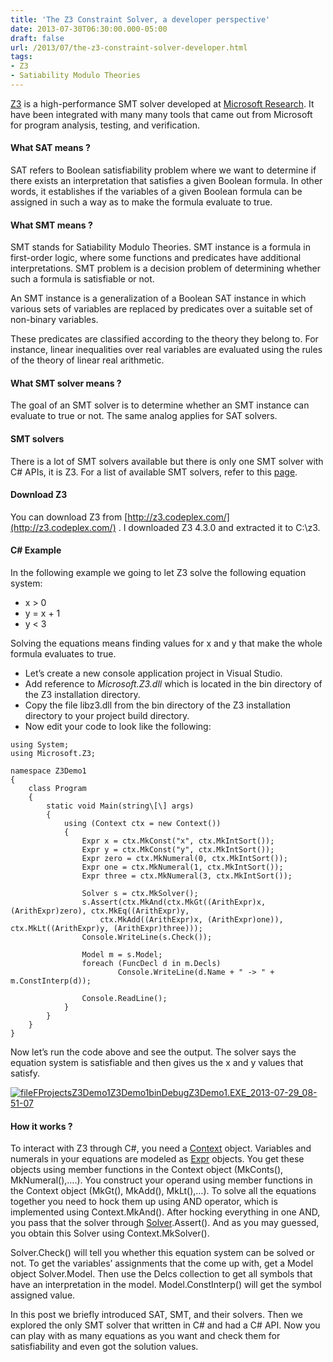 ```yaml
---
title: 'The Z3 Constraint Solver, a developer perspective'
date: 2013-07-30T06:30:00.000-05:00
draft: false
url: /2013/07/the-z3-constraint-solver-developer.html
tags: 
- Z3
- Satiability Modulo Theories
---
```


[Z3](http://research.microsoft.com/en-us/um/redmond/projects/z3/old/ "Z3 : An Efficient Theorem Prover") is a high-performance SMT solver developed at [Microsoft Research](http://research.microsoft.com/en-us/ "Microsoft Research"). It have been integrated with many many tools that came out from Microsoft for program analysis, testing, and verification.

#### What SAT means ?

SAT refers to Boolean satisfiability problem where we want to determine if there exists an interpretation that satisfies a given Boolean formula. In other words, it establishes if the variables of a given Boolean formula can be assigned in such a way as to make the formula evaluate to true.

#### What SMT means ?

SMT stands for Satiability Modulo Theories. SMT instance is a formula in first-order logic, where some functions and predicates have additional interpretations. SMT problem is a decision problem of determining whether such a formula is satisfiable or not.

An SMT instance is a generalization of a Boolean SAT instance in which various sets of variables are replaced by predicates over a suitable set of non-binary variables.

These predicates are classified according to the theory they belong to. For instance, linear inequalities over real variables are evaluated using the rules of the theory of linear real arithmetic.

#### What SMT solver means ?

The goal of an SMT solver is to determine whether an SMT instance can evaluate to true or not. The same analog applies for SAT solvers.

#### SMT solvers

There is a lot of SMT solvers available but there is only one SMT solver with C# APIs, it is Z3. For a list of available SMT solvers, refer to this [page](http://en.wikipedia.org/wiki/Satisfiability_Modulo_Theories "Satisfiability Modulo Theories").

#### Download Z3

You can download Z3 from [http://z3.codeplex.com/](http://z3.codeplex.com/) . I downloaded Z3 4.3.0 and extracted it to C:\\z3.

#### C# Example

In the following example we going to let Z3 solve the following equation system:

*   x > 0
*   y = x + 1 
*   y < 3

Solving the equations means finding values for x and y that make the whole formula evaluates to true.

*   Let’s create a new console application project in Visual Studio.
*   Add reference to _Microsoft.Z3.dll_ which is located in the bin directory of the Z3 installation directory.
*   Copy the file libz3.dll from the bin directory of the Z3 installation directory to your project build directory.
*   Now edit your code to look like the following:

```
using System;  
using Microsoft.Z3;  
  
namespace Z3Demo1  
{  
    class Program  
    {  
        static void Main(string\[\] args)  
        {  
            using (Context ctx = new Context())  
            {  
                Expr x = ctx.MkConst("x", ctx.MkIntSort());  
                Expr y = ctx.MkConst("y", ctx.MkIntSort());  
                Expr zero = ctx.MkNumeral(0, ctx.MkIntSort());  
                Expr one = ctx.MkNumeral(1, ctx.MkIntSort());  
                Expr three = ctx.MkNumeral(3, ctx.MkIntSort());  
                  
                Solver s = ctx.MkSolver();  
                s.Assert(ctx.MkAnd(ctx.MkGt((ArithExpr)x, (ArithExpr)zero), ctx.MkEq((ArithExpr)y,   
                    ctx.MkAdd((ArithExpr)x, (ArithExpr)one)), ctx.MkLt((ArithExpr)y, (ArithExpr)three)));  
                Console.WriteLine(s.Check());  
  
                Model m = s.Model;  
                foreach (FuncDecl d in m.Decls)  
                        Console.WriteLine(d.Name + " -> " + m.ConstInterp(d));  
                      
                Console.ReadLine();  
            }  
        }  
    }  
}  

```  
  

Now let’s run the code above and see the output. The solver says the equation system is satisfiable and then gives us the x and y values that satisfy.

  
  

[![fileFProjectsZ3Demo1Z3Demo1binDebugZ3Demo1.EXE_2013-07-29_08-51-07](https://blogger.googleusercontent.com/img/b/R29vZ2xl/AVvXsEgpR3EBJ0UFoGRqJJ5Q35JQE2umnMuqADKOulB_vOEouzZIwhyphenhyphenszBspFd8cb9J4JgeYxZq0_gZtyzHPUI_phUZ_9f7XMvrUX4wkdvN9Rm3D7kLCdRoT0RBY7kU9OxBWigB7UoSjQWfaqQ/?imgmax=800 "fileFProjectsZ3Demo1Z3Demo1binDebugZ3Demo1.EXE_2013-07-29_08-51-07")](https://blogger.googleusercontent.com/img/b/R29vZ2xl/AVvXsEiu0HTaYst4r7GuSUoJxJGZH1ti_NqNDVLHJdAFqtfIGx4idkK2U77zuel-i-KVdhl4PDK_lDkZJCHGwPz0WnChInpI4g5kQx8Qy8s-T3LC7_0_ApcstzWbwBWSPmlYsskrI2jjabWRLg/s1600-h/fileFProjectsZ3Demo1Z3Demo1binDebugZ3Demo1.EXE_2013-07-29_08-51-07%25255B3%25255D.png)

  
  

#### How it works ?

  
  

To interact with Z3 through C#, you need a [Context](http://research.microsoft.com/en-us/um/redmond/projects/z3/class_microsoft_1_1_z3_1_1_context.html "Context Class Reference") object. Variables and numerals in your equations are modeled as [Expr](http://research.microsoft.com/en-us/um/redmond/projects/z3/class_microsoft_1_1_z3_1_1_expr.html "Expr Class Reference") objects. You get these objects using member functions in the Context object (MkConts(), MkNumeral(),….). You construct your operand using member functions in the Context object (MkGt(), MkAdd(), MkLt(),…). To solve all the equations together you need to hock them up using AND operator, which is implemented using Context.MkAnd(). After hocking everything in one AND, you pass that the solver through [Solver](http://research.microsoft.com/en-us/um/redmond/projects/z3/class_microsoft_1_1_z3_1_1_solver.html "Solver Class Reference").Assert(). And as you may guessed, you obtain this Solver using Context.MkSolver().

  
  

Solver.Check() will tell you whether this equation system can be solved or not. To get the variables’ assignments that the come up with, get a Model object Solver.Model. Then use the Delcs collection to get all symbols that have an interpretation in the model. Model.ConstInterp() will get the symbol assigned value.

  
  

In this post we briefly introduced SAT, SMT, and their solvers. Then we explored the only SMT solver that written in C# and had a C# API. Now you can play with as many equations as you want and check them for satisfiability and even got the solution values.
